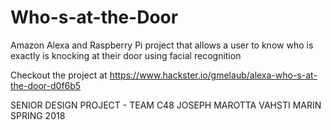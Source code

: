 # Who-s-at-the-Door
Amazon Alexa and Raspberry Pi project that allows a user to know who is exactly is knocking at their door using facial recognition

Checkout the project at https://www.hackster.io/gmelaub/alexa-who-s-at-the-door-d0f6b5

SENIOR DESIGN PROJECT - TEAM C48 
JOSEPH MAROTTA
VAHSTI MARIN
SPRING 2018
